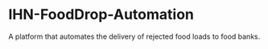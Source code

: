 # IHN-FoodDrop-Automation
A platform that automates the delivery of rejected food loads to food banks.
